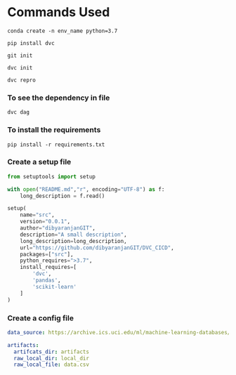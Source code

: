 # Commands Used

```buildoutcfg
conda create -n env_name python=3.7
```

```buildoutcfg
pip install dvc
```

```buildoutcfg
git init
```

```buildoutcfg
dvc init
```

```buildoutcfg
dvc repro
```

### To see the dependency in file
```buildoutcfg
dvc dag
```

### To install the requirements
```buildoutcfg
pip install -r requirements.txt
```

### Create a setup file
```python
from setuptools import setup

with open("README.md","r", encoding="UTF-8") as f:
    long_description = f.read()

setup(
    name="src",
    version="0.0.1",
    author="dibyaranjanGIT",
    description="A small description",
    long_description=long_description,
    url="https://github.com/dibyaranjanGIT/DVC_CICD",
    packages=["src"],
    python_requires=">3.7",
    install_requires=[
        'dvc',
        'pandas',
        'scikit-learn'
    ]
)
```

### Create a config file
```yaml
data_source: https://archive.ics.uci.edu/ml/machine-learning-databases/wine-quality/winequality-red.csv

artifacts:
  artifcats_dir: artifacts
  raw_local_dir: local_dir
  raw_local_file: data.csv

```